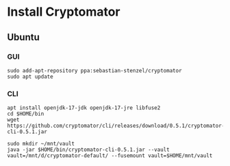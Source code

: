 # Install Cryptomator
## Ubuntu
### GUI
```
sudo add-apt-repository ppa:sebastian-stenzel/cryptomator
sudo apt update
```
### CLI
```
apt install openjdk-17-jdk openjdk-17-jre libfuse2
cd $HOME/bin
wget https://github.com/cryptomator/cli/releases/download/0.5.1/cryptomator-cli-0.5.1.jar
```

```
sudo mkdir ~/mnt/vault
java -jar $HOME/bin/cryptomator-cli-0.5.1.jar --vault vault=/mnt/d/cryptomator-default/ --fusemount vault=$HOME/mnt/vault
```